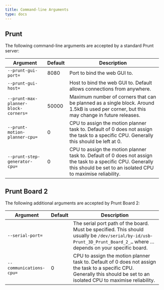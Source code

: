 ```yaml
---
title: Command-line Arguments
type: docs
---
```


## Prunt
The following command-line arguments are accepted by a standard Prunt server:

| Argument                             | Default | Description                                                                                                                                                                 |
|--------------------------------------|---------|-----------------------------------------------------------------------------------------------------------------------------------------------------------------------------|
| `--prunt-gui-port=`                  | 8080    | Port to bind the web GUI to.                                                                                                                                                |
| `--prunt-gui-host=`                  |         | Host to bind the web GUI to. Default allows connections from anywhere.                                                                                                      |
| `--prunt-max-planner-block-corners=` | 50000   | Maximum number of corners that can be planned as a single block. Around 1.5kB is used per corner, but this may change in future releases.                                   |
| `--prunt-motion-planner-cpu=`        | 0       | CPU to assign the motion planner task to. Default of 0 does not assign the task to a specific CPU. Generally this should be left at 0.                                      |
| `--prunt-step-generator-cpu=`        | 0       | CPU to assign the motion planner task to. Default of 0 does not assign the task to a specific CPU. Generally this should be set to an isolated CPU to maximise reliability. |

## Prunt Board 2
The following additional arguments are accepted by Prunt Board 2:

| Argument                | Default | Description                                                                                                                                                                 |
|-------------------------|---------|-----------------------------------------------------------------------------------------------------------------------------------------------------------------------------|
| `--serial-port=`        |         | The serial port path of the board. Must be specified. This should usually be `/dev/serial/by-id/usb-Prunt_3D_Prunt_Board_2_…` where … depends on your specific board.       |
| `--communications-cpu=` | 0       | CPU to assign the motion planner task to. Default of 0 does not assign the task to a specific CPU. Generally this should be set to an isolated CPU to maximise reliability. |
